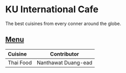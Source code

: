 # KU International Cafe

The best cuisines from every conner around the globe.

## [Menu](menu.md)

| Cuisine   | Contributor         |
|:----------|---------------------|
| Thai Food | Nanthawat Duang-ead |
